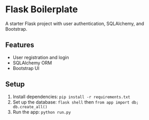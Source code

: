 # Flask Boilerplate

A starter Flask project with user authentication, SQLAlchemy, and Bootstrap.

## Features
- User registration and login
- SQLAlchemy ORM
- Bootstrap UI

## Setup
1. Install dependencies: `pip install -r requirements.txt`
2. Set up the database: `flask shell` then `from app import db; db.create_all()`
3. Run the app: `python run.py`
